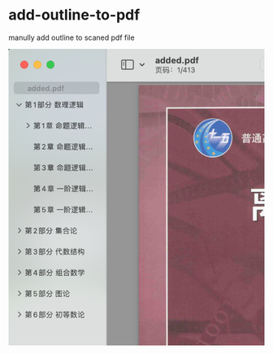 # add-outline-to-pdf

manully add outline to scaned pdf file


![image](https://github.com/azzzure/add-outline-to-pdf/blob/main/picture/Snipaste_added.pdf2023-10-26_01-58-26.png)
